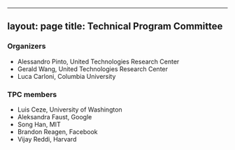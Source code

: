 
---
layout: page
title: Technical Program Committee 
---

### Organizers
* Alessandro Pinto, United Technologies Research Center
* Gerald Wang, United Technologies Research Center
* Luca Carloni, Columbia University

### TPC members
* Luis Ceze, University of Washington 
* Aleksandra Faust, Google
* Song Han, MIT 
* Brandon Reagen, Facebook 
* Vijay Reddi, Harvard 
